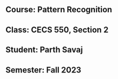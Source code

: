 ## Course: Pattern Recognition 
## Class: CECS 550, Section 2
## Student: Parth Savaj
## Semester: Fall 2023
